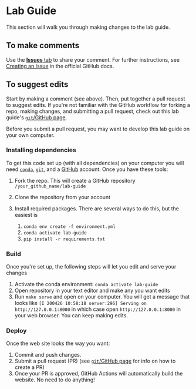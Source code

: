 # Lab Guide

This section will walk you through making changes to the lab guide.

## To make comments

Use the [**Issues** tab](https://github.com/dossgollin-lab/lab-guide/issues) to share your comment.
For further instructions, see [Creating an Issue](https://docs.github.com/en/free-pro-team@latest/github/managing-your-work-on-github/creating-an-issue) in the official GitHub docs.

## To suggest edits

Start by making a comment (see above).
Then, put together a pull request to suggest edits.
If you're not familiar with the GitHub workflow for forking a repo, making changes, and submitting a pull request, check out this lab guide's [`git`/GitHub page](https://dossgollin-lab.github.io/lab-guide/coding/git/).

Before you submit a pull request, you may want to develop this lab guide on your own computer.

### Installing dependencies

To get this code set up (with all dependencies) on your computer you will need [`conda`](../../coding/conda/), [`git`](../../git), and a [GitHub](../../git) account.
Once you have these tools:

1. Fork the repo. This will create a GitHub repository `/your_github_name/lab-guide`
1. Clone the repository from your account
1. Install required packages. There are several ways to do this, but the easiest is

    1. `conda env create -f environment.yml`
    1. `conda activate lab-guide`
    1. `pip install -r requirements.txt`

### Build

Once you're set up, the following steps will let you edit and serve your changes

1. Activate the conda environment: `conda activate lab-guide`
1. Open repository in your text editor and make any you want edits
1. Run `make serve` and open on your computer. You  will get a message that looks like `[I 200426 10:58:18 server:296] Serving on http://127.0.0.1:8000` in which case open `http://127.0.0.1:8000` in your web browser. You can keep making edits.

### Deploy

Once the web site looks the way you want:

1. Commit and push changes.
1. Submit a pull request (PR) (see [`git`/GitHub page](https://dossgollin-lab.github.io/lab-guide/coding/git/) for info on how to create a PR)
1. Once your PR is approved, GitHub Actions will automatically build the website. No need to do anything!
